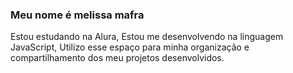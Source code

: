 ###  Meu nome é melissa mafra

Estou estudando na Alura,
Estou me desenvolvendo na linguagem JavaScript,
Utilizo esse espaço para minha organização e compartilhamento dos meu projetos desenvolvidos.

